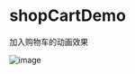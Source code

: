 # shopCartDemo
加入购物车的动画效果

 ![image](https://github.com/wangluhui/shopCartDemo/raw/master/test02.png)